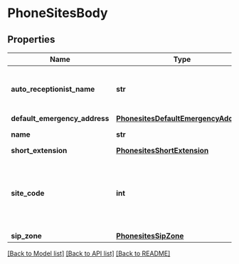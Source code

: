 # PhoneSitesBody

## Properties
Name | Type | Description | Notes
------------ | ------------- | ------------- | -------------
**auto_receptionist_name** | **str** | The display name of the [auto-receptionist](https://support.zoom.us/hc/en-us/articles/360021121312-Managing-Auto-Receptionists-and-Integrated-Voice-Response-IVR-) for the site. | 
**default_emergency_address** | [**PhonesitesDefaultEmergencyAddress**](PhonesitesDefaultEmergencyAddress.md) |  | 
**name** | **str** | The name of the site. | 
**short_extension** | [**PhonesitesShortExtension**](PhonesitesShortExtension.md) |  | [optional] 
**site_code** | **int** | The identifier for a site. If the site code is enabled, this field is required.   | [optional] 
**sip_zone** | [**PhonesitesSipZone**](PhonesitesSipZone.md) |  | [optional] 

[[Back to Model list]](../README.md#documentation-for-models) [[Back to API list]](../README.md#documentation-for-api-endpoints) [[Back to README]](../README.md)

